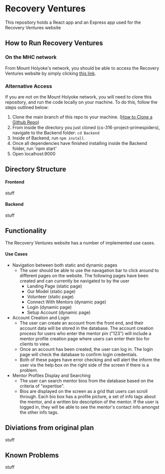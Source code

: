 # Recovery Ventures

This repository holds a React app and an Express app used for the Recovery Ventures website

## How to Run Recovery Ventures
### On the MHC network
From Mount Holyoke's network, you should be able to access the Recovery Ventures website by simply clicking [this link](http://cs-vm-05.cs.mtholyoke.edu:31600/).
### Alternative Access
If you are not on the Mount Holyoke network, you will need to clone this repository, and run the code locally on your machine. To do this, follow the steps outlined below:
1. Clone the main branch of this repo to your machine. ([How to Clone a Github Repo](https://docs.github.com/en/repositories/creating-and-managing-repositories/cloning-a-repository))
2. From inside the directory you just cloned (cs-316-project-primespiders), navigate to the Backend folder: `cd Backend`
3. Inside of Backend, run `npm install`.
4. Once all dependencies have finished installing inside the Backend folder, run 'npm start'
5. Open localhost:9000 

## Directory Structure
#### Frontend
stuff 
#### Backend 
stuff

## Functionality
The Recovery Ventures website has a number of implemented use cases. 
#### Use Cases

- Navigation between both static and dynamic pages
  - The user should be able to use the navagation bar to click around to different pages on the website. The following pages have been created and can currently be navigated to by the user
    - Landing Page (static page)
    - Our Model (static page)
    - Volunteer (static page)
    - Connect With Mentors (dynamic page)
    - Login (dynamic page)
    - Setup Account (dynamic page)
- Account Creation and Login
  - The user can create an account from the front end, and their account data will be stored in the database. The account creation process for users who enter the mentor pin ("123") will include a mentor profile creation page where users can enter their bio for clients to view. 
  - Once an account has been created, the user can log in. The login page will check the database to confirm login credentials.
  - Both of these pages have error checking and will alert the inform the user via the help box on the right side of the screen if there is a problem. 
- Mentor Profiles Display and Searching
  - The user can search mentor bios from the database based on the criteria of "expertise". 
  - Bios are displayed on the screen as a grid that users can scroll through. Each bio box has a profile picture, a set of info tags about the mentor, and a written bio description of the mentor. If the user is logged in, they will be able to see the mentor's contact info amongst the other info tags. 


## Diviations from original plan 
stuff
## Known Problems
stuff


